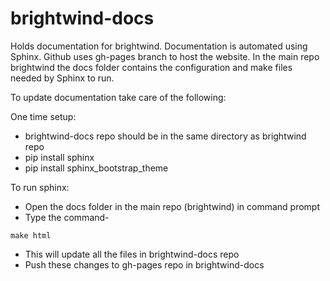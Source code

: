 # brightwind-docs
Holds documentation for brightwind. Documentation is
automated using Sphinx. Github uses gh-pages branch to host the website. In the main repo brightwind the docs folder contains the configuration and make files needed by Sphinx to run.

To update documentation take care of
the following:

One time setup:
- brightwind-docs repo should be in the same directory as
brightwind repo
- pip install sphinx
- pip install sphinx_bootstrap_theme

To run sphinx:
- Open the docs folder in the main repo (brightwind) in 
command prompt
- Type the command-
```Code
make html
```
- This will update all the files in brightwind-docs repo
- Push these changes to gh-pages repo in brightwind-docs

